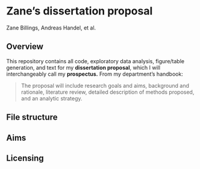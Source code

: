 
<!-- This document is generated by README.qmd. Edit that instead. -->

# Zane’s dissertation proposal

Zane Billings, Andreas Handel, et al.

## Overview

This repository contains all code, exploratory data analysis,
figure/table generation, and text for my **dissertation proposal**,
which I will interchangeably call my **prospectus.** From my
department’s handbook:

> The proposal will include research goals and aims, background and
> rationale, literature review, detailed description of methods
> proposed, and an analytic strategy.

## File structure

## Aims

## Licensing

<!-- End of file -->

